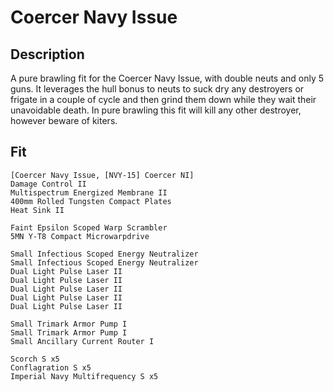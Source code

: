 # Coercer Navy Issue

## Description

A pure brawling fit for the Coercer Navy Issue, with double neuts and only 5 guns.
It leverages the hull bonus to neuts to suck dry any destroyers or frigate in a couple of cycle
and then grind them down while they wait their unavoidable death. In pure brawling this fit
will kill any other destroyer, however beware of kiters. 

## Fit

```
[Coercer Navy Issue, [NVY-15] Coercer NI]
Damage Control II
Multispectrum Energized Membrane II
400mm Rolled Tungsten Compact Plates
Heat Sink II

Faint Epsilon Scoped Warp Scrambler
5MN Y-T8 Compact Microwarpdrive

Small Infectious Scoped Energy Neutralizer
Small Infectious Scoped Energy Neutralizer
Dual Light Pulse Laser II
Dual Light Pulse Laser II
Dual Light Pulse Laser II
Dual Light Pulse Laser II
Dual Light Pulse Laser II

Small Trimark Armor Pump I
Small Trimark Armor Pump I
Small Ancillary Current Router I

Scorch S x5
Conflagration S x5
Imperial Navy Multifrequency S x5
```
